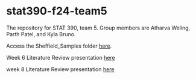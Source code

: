 # stat390-f24-team5
The repository for STAT 390, team 5. Group members are Atharva Weling, Parth Patel, and Kyla Bruno.

Access the Sheffield_Samples folder [here](https://drive.google.com/drive/folders/1cpqcza3v-qTD5dWraWHL2HJ3CHFsE0rp?usp=drive_link).

Week 6 Literature Review presentation [here](https://docs.google.com/presentation/d/1FNGTTxrh_EIfisHsFqiN2Z4Njw-x40vcaN1DWVUJLjw/edit?usp=sharing)

week 8 Literature Review presentation [here](https://docs.google.com/presentation/d/1LruM2SPs079Qtv1BO5WVYCUE3H_zIY_oTbRsNtnzZYA/edit?usp=sharing)
